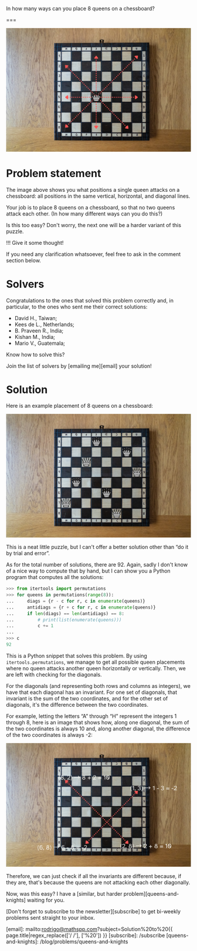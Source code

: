 In how many ways can you place 8 queens on a chessboard?

===

![A chessboard seen from above with a queen in the centre and lines showing the positions under attack.](thumbnail.png "Chess queen and attacked positions on a photo by Nick Fewings on Unsplash.")

# Problem statement

The image above shows you what positions a single queen attacks on a chessboard:
all positions in the same vertical, horizontal, and diagonal lines.

Your job is to place 8 queens on a chessboard, so that no two queens attack each other.
(In how many different ways can you do this?)

Is this too easy?
Don't worry, the next one will be a harder variant of this puzzle.

!!! Give it some thought!

If you need any clarification whatsoever, feel free to ask in the comment section below.


# Solvers

Congratulations to the ones that solved this problem correctly and, in particular, to the ones
who sent me their correct solutions:

 - David H., Taiwan;
 - Kees de L., Netherlands;
 - B. Praveen R., India;
 - Kishan M., India;
 - Mario V., Guatemala;

Know how to solve this?

Join the list of solvers by [emailing me][email] your solution!


# Solution

Here is an example placement of 8 queens on a chessboard:

![Queens in positions h7, g5, f3, e1, d6, c8, b2, a4.](_solution.png "Eight, non-attacking queens.")

This is a neat little puzzle, but I can't offer a better solution other than “do it by trial and error”.

As for the total number of solutions, there are 92.
Again, sadly I don't know of a nice way to compute that by hand,
but I can show you a Python program that computes all the solutions:

```py
>>> from itertools import permutations
>>> for queens in permutations(range(8)):
...     diags = {r - c for r, c in enumerate(queens)}
...     antidiags = {r + c for r, c in enumerate(queens)}
...     if len(diags) == len(antidiags) == 8:
...         # print(list(enumerate(queens)))
...         c += 1
...
>>> c
92
```

This is a Python snippet that solves this problem.
By using `itertools.permutations`, we manage to get all possible queen placements
where no queen attacks another queen horizontally or vertically.
Then, we are left with checking for the diagonals.

For the diagonals (and representing both rows and columns as integers),
we have that each diagonal has an invariant.
For one set of diagonals, that invariant is the sum of the two coordinates,
and for the other set of diagonals, it's the difference between the two coordinates.

For example, letting the letters “A” through “H” represent the integers 1 through 8,
here is an image that shows how, along one diagonal,
the sum of the two coordinates is always 10 and, along another diagonal,
the difference of the two coordinates is always -2:

![A chessboard with two highlighted diagonals showing their invariants.](_diagonals.png "Two diagonals, and their invariants, highlighted.")

Therefore, we can just check if all the invariants are different because,
if they are, that's because the queens are not attacking each other diagonally.

Now, was this easy?
I have a [similar, but harder problem][queens-and-knights] waiting for you.


[Don't forget to subscribe to the newsletter][subscribe] to get bi-weekly
problems sent straight to your inbox.

[email]: mailto:rodrigo@mathspp.com?subject=Solution%20to%20{{ page.title|regex_replace(['/ /'], ['%20']) }}
[subscribe]: /subscribe
[queens-and-knights]: /blog/problems/queens-and-knights
